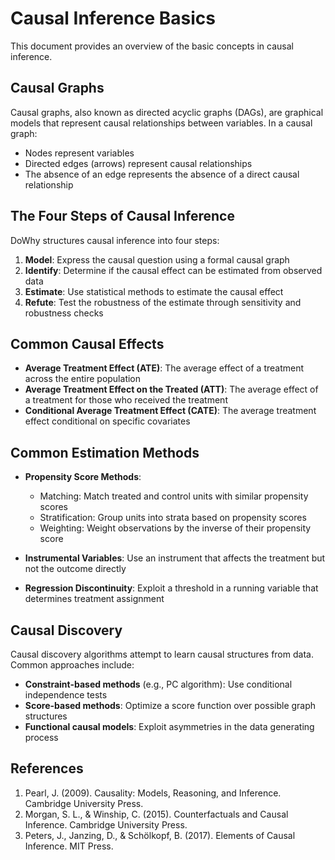 # Causal Inference Basics

This document provides an overview of the basic concepts in causal inference.

## Causal Graphs

Causal graphs, also known as directed acyclic graphs (DAGs), are graphical models that represent causal relationships between variables. In a causal graph:

- Nodes represent variables
- Directed edges (arrows) represent causal relationships
- The absence of an edge represents the absence of a direct causal relationship

## The Four Steps of Causal Inference

DoWhy structures causal inference into four steps:

1. **Model**: Express the causal question using a formal causal graph
2. **Identify**: Determine if the causal effect can be estimated from observed data
3. **Estimate**: Use statistical methods to estimate the causal effect
4. **Refute**: Test the robustness of the estimate through sensitivity and robustness checks

## Common Causal Effects

- **Average Treatment Effect (ATE)**: The average effect of a treatment across the entire population
- **Average Treatment Effect on the Treated (ATT)**: The average effect of a treatment for those who received the treatment
- **Conditional Average Treatment Effect (CATE)**: The average treatment effect conditional on specific covariates

## Common Estimation Methods

- **Propensity Score Methods**:
  - Matching: Match treated and control units with similar propensity scores
  - Stratification: Group units into strata based on propensity scores
  - Weighting: Weight observations by the inverse of their propensity score
  
- **Instrumental Variables**: Use an instrument that affects the treatment but not the outcome directly
  
- **Regression Discontinuity**: Exploit a threshold in a running variable that determines treatment assignment

## Causal Discovery

Causal discovery algorithms attempt to learn causal structures from data. Common approaches include:

- **Constraint-based methods** (e.g., PC algorithm): Use conditional independence tests
- **Score-based methods**: Optimize a score function over possible graph structures
- **Functional causal models**: Exploit asymmetries in the data generating process

## References

1. Pearl, J. (2009). Causality: Models, Reasoning, and Inference. Cambridge University Press.
2. Morgan, S. L., & Winship, C. (2015). Counterfactuals and Causal Inference. Cambridge University Press.
3. Peters, J., Janzing, D., & Schölkopf, B. (2017). Elements of Causal Inference. MIT Press.